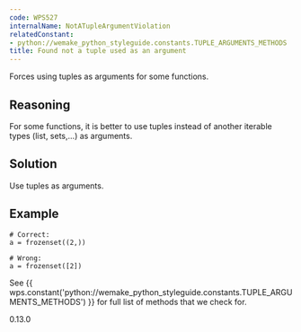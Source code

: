 ```yaml
---
code: WPS527
internalName: NotATupleArgumentViolation
relatedConstant:
- python://wemake_python_styleguide.constants.TUPLE_ARGUMENTS_METHODS
title: Found not a tuple used as an argument
---
```


Forces using tuples as arguments for some functions.

## Reasoning
For some functions, it is better to use tuples instead of another
iterable types (list, sets,...) as arguments.

## Solution
Use tuples as arguments.

## Example

    # Correct:
    a = frozenset((2,))
    
    # Wrong:
    a = frozenset([2])

See {{ wps.constant('python://wemake_python_styleguide.constants.TUPLE_ARGUMENTS_METHODS') }} for
full list of methods that we check for.

<div class="versionadded">

0.13.0

</div>